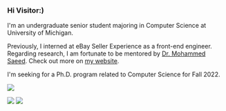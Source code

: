 ### Hi Visitor:)

I'm an undergraduate senior student majoring in Computer Science at University of Michigan.

Previously, I interned at eBay Seller Experience as a front-end engineer.
Regarding research, I am fortunate to be mentored by [Dr. Mohammed Saeed](https://mcircc.umich.edu/members/mohammed-saeed-md-phd).
Check out more on [my website](https://stefanheng.github.io). 

I'm seeking for a Ph.D. program related to Computer Science for Fall 2022.

![](https://github-readme-stats.vercel.app/api?username=StefanHeng&count_private=true&show_icons=true&theme=onedark&hide_title=true&hide_rank=true&include_all_commits=false)

![](https://github-readme-stats.vercel.app/api/top-langs/?username=StefanHeng&count_private=true&langs_count=8&layout=compact&theme=onedark&hide=jupyter%20notebook)
![](https://github-readme-stats.vercel.app/api/wakatime?username=StefanHeng&theme=onedark&langs_count=5&layout=compact&hide_title=false&range=last_7_days)
